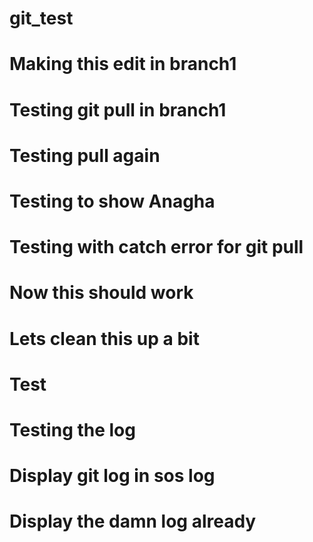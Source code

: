 # git_test
# Making this edit in branch1
# Testing git pull in branch1
# Testing pull again
# Testing to show Anagha
# Testing with catch error for git pull
# Now this should work
# Lets clean this up a bit
# Test
# Testing the log
# Display git log in sos log
# Display the damn log already
